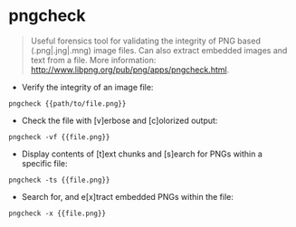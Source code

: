 # pngcheck

> Useful forensics tool for validating the integrity of PNG based (.png|.jng|.mng) image files.
> Can also extract embedded images and text from a file.
> More information: <http://www.libpng.org/pub/png/apps/pngcheck.html>.

- Verify the integrity of an image file:

`pngcheck {{path/to/file.png}}`

- Check the file with [v]erbose and [c]olorized output:

`pngcheck -vf {{file.png}}`

- Display contents of [t]ext chunks and [s]earch for PNGs within a specific file:

`pngcheck -ts {{file.png}}`

- Search for, and e[x]tract embedded PNGs within the file:

`pngcheck -x {{file.png}}`
